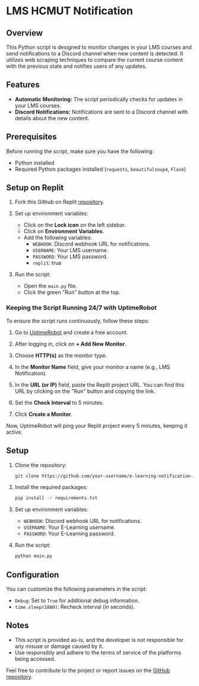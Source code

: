 
# LMS HCMUT Notification 

## Overview

This Python script is designed to monitor changes in your LMS courses and send notifications to a Discord channel when new content is detected. It utilizes web scraping techniques to compare the current course content with the previous state and notifies users of any updates.

## Features

- **Automatic Monitoring:** The script periodically checks for updates in your LMS courses.
- **Discord Notifications:** Notifications are sent to a Discord channel with details about the new content.

## Prerequisites

Before running the script, make sure you have the following:

- Python installed
- Required Python packages installed (`requests`, `beautifulsoup4`, `Flask`)

## Setup on Replit

1. Fork this Github on Replit [repository](https://github.com/KenKout/lms_notification/main).
   
2. Set up environment variables:

   - Click on the **Lock icon** on the left sidebar.
   - Click on **Environment Variables**.
   - Add the following variables:
     - `WEBHOOK`: Discord webhook URL for notifications.
     - `USERNAME`: Your LMS username.
     - `PASSWORD`: Your LMS password.
     - `replit`: true

3. Run the script:

   - Open the `main.py` file.
   - Click the green "Run" button at the top.
  
### Keeping the Script Running 24/7 with UptimeRobot

  To ensure the script runs continuously, follow these steps:
  
  1. Go to [UptimeRobot](https://uptimerobot.com/) and create a free account.
  
  2. After logging in, click on **+ Add New Monitor**.
  
  3. Choose **HTTP(s)** as the monitor type.
  
  4. In the **Monitor Name** field, give your monitor a name (e.g., LMS Notification).
  
  5. In the **URL (or IP)** field, paste the Replit project URL. You can find this URL by clicking on the "Run" button and copying the link.
  
  6. Set the **Check Interval** to 5 minutes.
  
  7. Click **Create a Monitor**.
  
  Now, UptimeRobot will ping your Replit project every 5 minutes, keeping it active.
  
## Setup

1. Clone the repository:

   ```bash
   git clone https://github.com/your-username/e-learning-notification-script.git
   ```

2. Install the required packages:

   ```bash
   pip install -r requirements.txt
   ```

3. Set up environment variables:

   - `WEBHOOK`: Discord webhook URL for notifications.
   - `USERNAME`: Your E-Learning username.
   - `PASSWORD`: Your E-Learning password.

4. Run the script:

   ```bash
   python main.py
   ```

## Configuration

You can customize the following parameters in the script:

- `Debug`: Set to `True` for additional debug information.
- `time.sleep(1800)`: Recheck interval (in seconds).

## Notes

- This script is provided as-is, and the developer is not responsible for any misuse or damage caused by it.
- Use responsibly and adhere to the terms of service of the platforms being accessed.

Feel free to contribute to the project or report issues on the [GitHub repository](https://github.com/KenKout/lms_notification).
